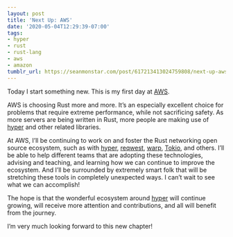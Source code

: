```yaml
---
layout: post
title: 'Next Up: AWS'
date: '2020-05-04T12:29:39-07:00'
tags:
- hyper
- rust
- rust-lang
- aws
- amazon
tumblr_url: https://seanmonstar.com/post/617213413024759808/next-up-aws
---
```

Today I start something new. This is my first day at [AWS](https://aws.amazon.com/).

AWS is choosing Rust more and more. It’s an especially excellent choice for problems that require extreme performance, while not sacrificing safety. As more servers are being written in Rust, more people are making use of [hyper](https://hyper.rs) and other related libraries.

At AWS, I’ll be continuing to work on and foster the Rust networking open source ecosystem, such as with [hyper](https://hyper.rs), [reqwest](https://github.com/seanmonstar/reqwest), [warp](https://github.com/seanmonstar/warp), [Tokio](https://tokio.rs), and others. I’ll be able to help different teams that are adopting these technologies, advising and teaching, and learning how we can continue to improve the ecosystem. And I’ll be surrounded by extremely smart folk that will be stretching these tools in completely unexpected ways. I can’t wait to see what we can accomplish!

The hope is that the wonderful ecosystem around [hyper](https://hyper.rs) will continue growing, will receive more attention and contributions, and all will benefit from the journey.

I’m very much looking forward to this new chapter!

